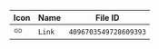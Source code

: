 | Icon | Name | File ID |
| ---  | ---  | ---     |
| ![](Link.png) | `Link` | `4096703549728609393` |
